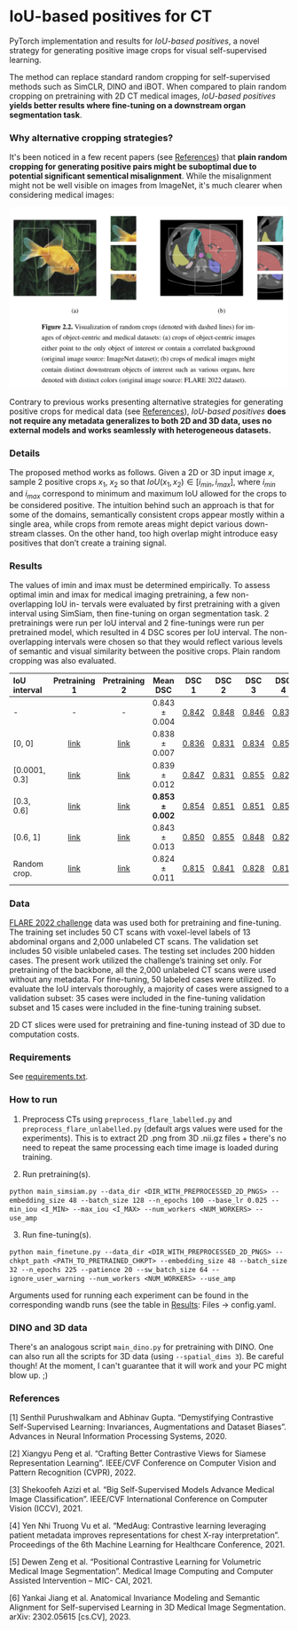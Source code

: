 # IoU-based positives for CT

PyTorch implementation and results for *IoU-based positives*, a novel strategy
for generating positive image crops for visual self-supervised learning.

The method can replace standard random cropping for self-supervised methods such as
SimCLR, DINO and iBOT. When compared to plain random cropping on pretraining with
2D CT medical images, *IoU-based positives* **yields better results where fine-tuning on a downstream organ segmentation task**.

### Why alternative cropping strategies?

It's been noticed in a few recent papers (see [References](#references)) that 
**plain random cropping for generating positive pairs might be suboptimal due to potential significant sementical misalignment**. 
While the misalignment might not be well visible on images from ImageNet, it's much clearer when considering medical images:

![ImageNet vs CT](.github/imagenet_vs_ct.png?raw=true)

Contrary to previous works presenting alternative strategies for generating positive crops for medical data (see [References](#references)), *IoU-based positives* **does not require any metadata generalizes to both 2D and 3D data, uses no external models and works seamlessly with heterogeneous datasets.**

### Details

The proposed method works as follows. Given a 2D or 3D input image $x$,
sample 2 positive crops $x_1$, $x_2$ so that $IoU(x_1, x_2) \in [i_{min}, i_{max}]$, where $i_{min}$ and $i_{max}$ correspond to minimum and maximum IoU allowed for the crops to be considered positive. The
intuition behind such an approach is that for some of the domains, semantically consistent crops
appear mostly within a single area, while crops from remote areas might depict various down-
stream classes. On the other hand, too high overlap might introduce easy positives that don’t
create a training signal.

### Results

The values of imin and imax must be determined empirically. To
assess optimal imin and imax for medical imaging pretraining, a few non-overlapping IoU in-
tervals were evaluated by first pretraining with a given interval using SimSiam, then fine-tuning
on organ segmentation task. 2 pretrainings were run per IoU interval and 2 fine-tunings were run per
pretrained model, which resulted in 4 DSC scores per IoU interval. The non-overlapping intervals were chosen so that they would reflect various levels of semantic and
visual similarity between the positive crops. Plain random cropping was also evaluated.

| IoU interval    |Pretraining 1|Pretraining 2| Mean DSC                       | DSC 1   | DSC 2   | DSC 3   | DSC 4   |
|:----------------|:-----------:|:-----------:|:------------------------------:|:-------:|:-------:|:-------:|:-------:|
| -               |-            |-            |0.843 ± 0.004              | [0.842](https://wandb.ai/dittohead/exploring-ssl-for-ct-tune/runs/3bx73fx8) | [0.848](https://wandb.ai/dittohead/exploring-ssl-for-ct-tune/runs/kbt60o1y) | [0.846](https://wandb.ai/dittohead/exploring-ssl-for-ct-tune/runs/uy6p9aoj) | [0.836](https://wandb.ai/dittohead/exploring-ssl-for-ct-tune/runs/7jj8xaxp) |
| [0, 0]        |[link](https://wandb.ai/dittohead/exploring-ssl-for-ct-pre/runs/jr49k3cg)|[link](https://wandb.ai/dittohead/exploring-ssl-for-ct-pre/runs/lske2j87)|0.838 ± 0.007              | [0.836](https://wandb.ai/dittohead/exploring-ssl-for-ct-tune/runs/i5h0zcm9) | [0.831](https://wandb.ai/dittohead/exploring-ssl-for-ct-tune/runs/xf5vz6wj) | [0.834](https://wandb.ai/dittohead/exploring-ssl-for-ct-tune/runs/z9ryr6qx) | [0.850](https://wandb.ai/dittohead/exploring-ssl-for-ct-tune/runs/bx0qr73r) |
| [0.0001, 0.3] |[link](https://wandb.ai/dittohead/exploring-ssl-for-ct-pre/runs/i5clmwif)|[link](https://wandb.ai/dittohead/exploring-ssl-for-ct-pre/runs/6t60ynal)|0.839 ± 0.012              | [0.847](https://wandb.ai/dittohead/exploring-ssl-for-ct-tune/runs/unsew1xa) | [0.831](https://wandb.ai/dittohead/exploring-ssl-for-ct-tune/runs/vnpkqlwm) | [0.855](https://wandb.ai/dittohead/exploring-ssl-for-ct-tune/runs/mt03b6xe) | [0.824](https://wandb.ai/dittohead/exploring-ssl-for-ct-tune/runs/cxdy86mw) |
| [0.3, 0.6]    |[link](https://wandb.ai/dittohead/exploring-ssl-for-ct-pre/runs/7wrcwqc9)|[link](https://wandb.ai/dittohead/exploring-ssl-for-ct-pre/runs/86bsy8uu)|**0.853 ± 0.002** | [0.854](https://wandb.ai/dittohead/exploring-ssl-for-ct-tune/runs/ejghu868) | [0.851](https://wandb.ai/dittohead/exploring-ssl-for-ct-tune/runs/xcb50xmp) | [0.851](https://wandb.ai/dittohead/exploring-ssl-for-ct-tune/runs/i8278cxy) | [0.857](https://wandb.ai/dittohead/exploring-ssl-for-ct-tune/runs/42gn2rby) |
| [0.6, 1]      |[link](https://wandb.ai/dittohead/exploring-ssl-for-ct-pre/runs/vpay7gn6)|[link](https://wandb.ai/dittohead/exploring-ssl-for-ct-pre/runs/kk0rhojm)|0.843 ± 0.013              | [0.850](https://wandb.ai/dittohead/exploring-ssl-for-ct-tune/runs/dtdwsaw8) | [0.855](https://wandb.ai/dittohead/exploring-ssl-for-ct-tune/runs/wwq8czji) | [0.848](https://wandb.ai/dittohead/exploring-ssl-for-ct-tune/runs/202owflv) | [0.822](https://wandb.ai/dittohead/exploring-ssl-for-ct-tune/runs/42gn2rby) |
| Random crop.    |[link](https://wandb.ai/dittohead/exploring-ssl-for-ct-pre/runs/lkjkduxz)|[link](https://wandb.ai/dittohead/exploring-ssl-for-ct-pre/runs/4x7738lr)|0.824 ± 0.011              | [0.815](https://wandb.ai/dittohead/exploring-ssl-for-ct-tune/runs/qutw4bmq) | [0.841](https://wandb.ai/dittohead/exploring-ssl-for-ct-tune/runs/tbc0d1no) | [0.828](https://wandb.ai/dittohead/exploring-ssl-for-ct-tune/runs/y29bwpxv) | [0.812](https://wandb.ai/dittohead/exploring-ssl-for-ct-tune/runs/afgrghq6) |


### Data

[FLARE 2022 challenge](https://flare22.grand-challenge.org/) data was used both for pretraining and fine-tuning. The training set includes 50 CT scans with
voxel-level labels of 13 abdominal organs and 2,000 unlabeled CT scans. The validation set
includes 50 visible unlabeled cases. The testing set includes 200 hidden cases.
The present work utilized the challenge’s training set only. For pretraining of the backbone,
all the 2,000 unlabeled CT scans were used without any metadata. For fine-tuning, 50 labeled cases were utilized. To evaluate the IoU intervals thoroughly, a majority of
cases were assigned to a validation subset: 35 cases were included in the fine-tuning validation
subset and 15 cases were included in the fine-tuning training subset.

2D CT slices were used for pretraining and fine-tuning instead of 3D due to
computation costs.

### Requirements

See [requirements.txt](./requirements.txt).

### How to run

1. Preprocess CTs using `preprocess_flare_labelled.py` and
`preprocess_flare_unlabelled.py` (default args values were used for the experiments).
This is to extract 2D .png from 3D .nii.gz files + there's no need to repeat
the same processing each time image is loaded during training.

2. Run pretraining(s).

```console
python main_simsiam.py --data_dir <DIR_WITH_PREPROCESSED_2D_PNGS> --embedding_size 48 --batch_size 128 --n_epochs 100 --base_lr 0.025 --min_iou <I_MIN> --max_iou <I_MAX> --num_workers <NUM_WORKERS> --use_amp
```

3. Run fine-tuning(s).

```console
python main_finetune.py --data_dir <DIR_WITH_PREPROCESSED_2D_PNGS> --chkpt_path <PATH_TO_PRETRAINED_CHKPT> --embedding_size 48 --batch_size 32 --n_epochs 225 --patience 20 --sw_batch_size 64 --ignore_user_warning --num_workers <NUM_WORKERS> --use_amp
```

Arguments used for running each experiment can be found in the corresponding
wandb runs (see the table in [Results](#results): Files -> config.yaml.


### DINO and 3D data

There's an analogous script `main_dino.py` for pretraining with DINO. 
One can also run all the scripts for 3D data (using `--spatial_dims 3`). 
Be careful though! At the moment, I can't guarantee that it will work and your PC might blow
up. ;)


### References

[1] 
Senthil Purushwalkam and Abhinav Gupta. “Demystifying Contrastive Self-Supervised Learning: Invariances, Augmentations and Dataset Biases”. Advances in Neural Information Processing Systems, 2020.

[2]
Xiangyu Peng et al. “Crafting Better Contrastive Views for Siamese Representation Learning”. IEEE/CVF Conference on Computer Vision and Pattern Recognition (CVPR), 2022.

[3]
Shekoofeh Azizi et al. “Big Self-Supervised Models Advance Medical Image Classification”. IEEE/CVF International Conference on Computer Vision (ICCV), 2021.

[4]
Yen Nhi Truong Vu et al. “MedAug: Contrastive learning leveraging patient metadata improves representations for chest X-ray interpretation”. Proceedings of the 6th Machine Learning for Healthcare Conference, 2021.

[5]
Dewen Zeng et al. “Positional Contrastive Learning for Volumetric Medical Image Segmentation”. Medical Image Computing and Computer Assisted Intervention – MIC-
CAI, 2021.

[6]
Yankai Jiang et al. Anatomical Invariance Modeling and Semantic Alignment for Self-supervised Learning in 3D Medical Image Segmentation. arXiv: 2302.05615
[cs.CV], 2023.